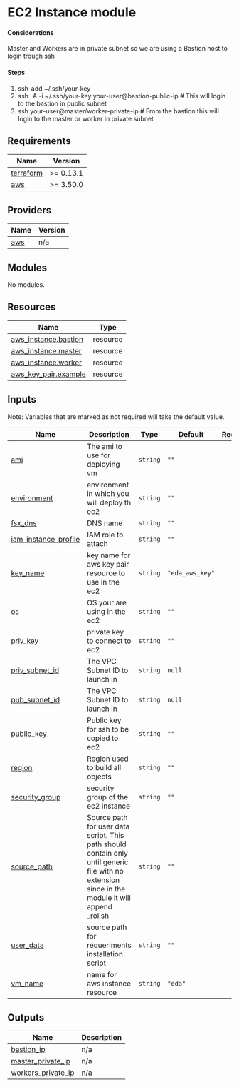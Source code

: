 # EC2 Instance module

<!-- BEGIN_TF_DOCS -->

#### Considerations
Master and Workers are in private subnet so we are using a Bastion host to login trough ssh

#### Steps
1. ssh-add ~/.ssh/your-key
2. ssh -A -i ~/.ssh/your-key your-user@bastion-public-ip # This will login to the bastion in public subnet
3. ssh your-user@master/worker-private-ip # From the bastion this will login to the master or worker in private subnet


## Requirements

| Name | Version |
|------|---------|
| <a name="requirement_terraform"></a> [terraform](#requirement\_terraform) | >= 0.13.1 |
| <a name="requirement_aws"></a> [aws](#requirement\_aws) | >= 3.50.0 |


## Providers

| Name | Version |
|------|---------|
| <a name="provider_aws"></a> [aws](#provider\_aws) | n/a |

## Modules

No modules.

## Resources

| Name | Type |
|------|------|
| [aws_instance.bastion](https://registry.terraform.io/providers/hashicorp/aws/latest/docs/resources/instance) | resource |
| [aws_instance.master](https://registry.terraform.io/providers/hashicorp/aws/latest/docs/resources/instance) | resource |
| [aws_instance.worker](https://registry.terraform.io/providers/hashicorp/aws/latest/docs/resources/instance) | resource |
| [aws_key_pair.example](https://registry.terraform.io/providers/hashicorp/aws/latest/docs/resources/key_pair) | resource |

## Inputs
Note: Variables that are marked as not required will take the default value.

| Name | Description | Type | Default | Required |
|------|-------------|------|---------|:--------:|
| <a name="input_ami"></a> [ami](#input\_ami) | The ami to use for deploying vm | `string` | `""` | no |
| <a name="input_environment"></a> [environment](#input\_environment) | environment in which you will deploy th ec2 | `string` | `""` | no |
| <a name="input_fsx_dns"></a> [fsx\_dns](#input\_fsx\_dns) | DNS name | `string` | `""` | no |
| <a name="input_iam_instance_profile"></a> [iam\_instance\_profile](#input\_iam\_instance\_profile) | IAM role to attach | `string` | `""` | no |
| <a name="input_key_name"></a> [key\_name](#input\_key\_name) | key name for aws key pair resource to use in the ec2 | `string` | `"eda_aws_key"` | no |
| <a name="input_os"></a> [os](#input\_os) | OS your are using in the ec2 | `string` | `""` | no |
| <a name="input_priv_key"></a> [priv\_key](#input\_priv\_key) | private key to connect to ec2 | `string` | `""` | no |
| <a name="input_priv_subnet_id"></a> [priv\_subnet\_id](#input\_priv\_subnet\_id) | The VPC Subnet ID to launch in | `string` | `null` | no |
| <a name="input_pub_subnet_id"></a> [pub\_subnet\_id](#input\_pub\_subnet\_id) | The VPC Subnet ID to launch in | `string` | `null` | no |
| <a name="input_public_key"></a> [public\_key](#input\_public\_key) | Public key for ssh to be copied to ec2 | `string` | `""` | no |
| <a name="input_region"></a> [region](#input\_region) | Region used to build all objects | `string` | `""` | no |
| <a name="input_security_group"></a> [security\_group](#input\_security\_group) | security group of the ec2 instance | `string` | `""` | no |
| <a name="input_source_path"></a> [source\_path](#input\_source\_path) | Source path for user data script. This path should contain only until generic file with no extension since in the module it will append \_rol.sh | `string` | `""` | no |
| <a name="input_user_data"></a> [user\_data](#input\_user\_data) | source path for requeriments installation script | `string` | `""` | no |
| <a name="input_vm_name"></a> [vm\_name](#input\_vm\_name) | name for aws instance resource | `string` | `"eda"` | no |

## Outputs

| Name | Description |
|------|-------------|
| <a name="output_bastion_ip"></a> [bastion\_ip](#output\_bastion\_ip) | n/a |
| <a name="output_master_private_ip"></a> [master\_private\_ip](#output\_master\_private\_ip) | n/a |
| <a name="output_workers_private_ip"></a> [workers\_private\_ip](#output\_workers\_private\_ip) | n/a |
<!-- END_TF_DOCS -->